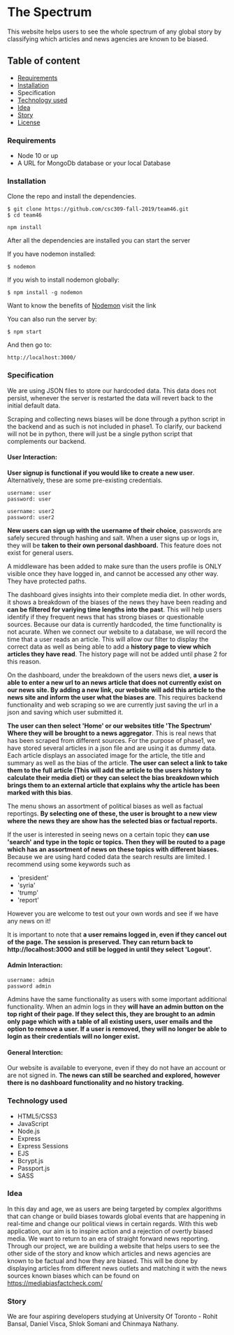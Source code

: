 # The Spectrum

This website helps users to see the whole spectrum of any global story by classifying which articles and news agencies are known to be biased.

## Table of content

- [Requirements](#Requirements)
- [Installation](#Installation)
- Specification
- [Technology used](#Technology-used)
- [Idea](#Idea)
- [Story](#Story)
- [License](#License)

### Requirements

- Node 10 or up
- A URL for MongoDb database or your local Database

### Installation

Clone the repo and install the dependencies.

```
$ git clone https://github.com/csc309-fall-2019/team46.git
$ cd team46
```

```
npm install
```

After all the dependencies are installed you can start the server

If you have nodemon installed:

```
$ nodemon
```

If you wish to install nodemon globally:

```
$ npm install -g nodemon
```

Want to know the benefits of [Nodemon](https://www.npmjs.com/package/nodemon) visit the link

You can also run the server by:

```
$ npm start
```

And then go to:

```
http://localhost:3000/
```

### Specification
We are using JSON files to store our hardcoded data. This data does not persist, whenever the server is restarted the data will revert back to the initial default data.

Scraping and collecting news biases will be done through a python script in the backend and as such is not included in phase1. To clarify, our backend will not be in python, there will just be a single python script that complements our backend.

#### User Interaction:

<strong>User signup is functional if you would like to create a new user</strong>. Alternatively, these are some pre-existing credentials.

    username: user 
    password: user

    username: user2
    password: user2

<strong>New users can sign up with the username of their choice</strong>, passwords are safely secured through hashing and salt.
When a user signs up or logs in, they will be <strong>taken to their own personal dashboard.</strong> This feature does not exist for general users.

A middleware has been added to make sure than the users profile is ONLY visible once they have logged in, and cannot be accessed any other way. They have protected paths.

The dashboard gives insights into their complete media diet. In other words, it shows a breakdown of the biases of the news they have been reading and <strong>can be filtered for variying time lengths into the past</strong>. This will help users identify if they frequent news that has strong biases or questionable sources. Because our data is currently hardcoded, the time functionality is not acurate. When we connect our website to a database, we will record the time that a user reads an article. This will allow our filter to display the correct data as well as being able to add a <strong>history page to view which articles they have read</strong>. The history page will not be added until phase 2 for this reason.

On the dashboard, under the breakdown of the users news diet, <strong>a user is able to enter a new url to an news article that does not currently exist on our news site. By adding a new link, our website will add this article to the news site and inform the user what the biases are</strong>. This requires backend functionality and web scraping so we are currently just saving the url in a json and saving which user submitted it.

<strong>The user can then select 'Home' or our websites title 'The Spectrum' Where they will be brought to a news aggregator</strong>. This is real news that has been scraped from different sources. For the purpose of phase1, we have stored several articles in a json file and are using it as dummy data. Each article displays an associated image for the article, the title and summary as well as the bias of the article. <strong>The user can select a link to take them to the full article (This will add the article to the users history to calculate their media diet) or they can select the bias breakdown which brings them to an external article that explains why the article has been marked with this bias</strong>.

The menu shows an assortment of political biases as well as factual reportings. <strong>By selecting one of these, the user is brought to a new view where the news they are show has the selected bias or factual reports.</strong>

If the user is interested in seeing news on a certain topic they <strong>can use 'search' and type in the topic or topics. Then they will be routed to a page which has an assortment of news on these topics with different biases.</strong> Because we are using hard coded data the search results are limited. I recommend using some keywords such as 
- 'president' 
- 'syria' 
- 'trump' 
- 'report'

However you are welcome to test out your own words and see if we have any news on it!

It is important to note that <strong>a user remains logged in, even if they cancel out of the page. The session is preserved. They can return back to http://localhost:3000 and still be logged in until they select 'Logout'. </strong>


#### Admin Interaction:

    username: admin
    password admin

Admins have the same functionality as users with some important additional functionality. When an admin logs in they <strong> will have an admin button on the top right of their page. If they select this, they are brought to an admin only page which with a table of all existing users, user emails and the option to remove a user. If a user is removed, they will no longer be able to login as their credentials will no longer exist. </strong>

#### General Interction:
Our website is available to everyone, even if they do not have an account or are not signed in. <strong>The news can still be searched and explored, however there is no dashboard functionality and no history tracking.</strong>


### Technology used

- HTML5/CSS3
- JavaScript
- Node.js
- Express
- Express Sessions
- EJS
- Bcrypt.js
- Passport.js
- SASS

### Idea

In this day and age, we as users are being targeted by complex algorithms that can change or build biases towards global events that are happening in real-time and change our political views in certain regards. With this web application, our aim is to inspire action and a rejection of overtly biased media. We want to return to an era of straight forward news reporting. Through our project, we are building a website that helps users to see the other side of the story and know which articles and news agencies are known to be factual and how they are biased. This will be done by displaying articles from different news outlets and matching it with the news sources known biases which can be found on https://mediabiasfactcheck.com/

### Story

We are four aspiring developers studying at University Of Toronto - Rohit Bansal, Daniel Visca, Shlok Somani and Chinmaya Nathany.